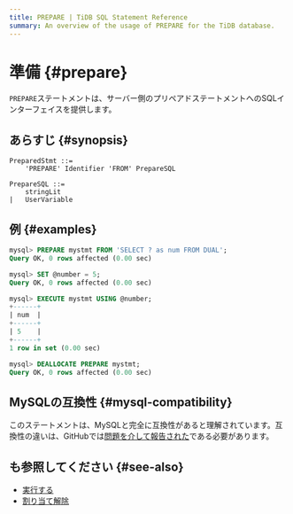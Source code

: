 ```yaml
---
title: PREPARE | TiDB SQL Statement Reference
summary: An overview of the usage of PREPARE for the TiDB database.
---
```


# 準備 {#prepare}

`PREPARE`ステートメントは、サーバー側のプリペアドステートメントへのSQLインターフェイスを提供します。

## あらすじ {#synopsis}

```ebnf+diagram
PreparedStmt ::=
    'PREPARE' Identifier 'FROM' PrepareSQL

PrepareSQL ::=
    stringLit
|   UserVariable
```

## 例 {#examples}

```sql
mysql> PREPARE mystmt FROM 'SELECT ? as num FROM DUAL';
Query OK, 0 rows affected (0.00 sec)

mysql> SET @number = 5;
Query OK, 0 rows affected (0.00 sec)

mysql> EXECUTE mystmt USING @number;
+------+
| num  |
+------+
| 5    |
+------+
1 row in set (0.00 sec)

mysql> DEALLOCATE PREPARE mystmt;
Query OK, 0 rows affected (0.00 sec)
```

## MySQLの互換性 {#mysql-compatibility}

このステートメントは、MySQLと完全に互換性があると理解されています。互換性の違いは、GitHubでは[問題を介して報告された](https://github.com/pingcap/tidb/issues/new/choose)である必要があります。

## も参照してください {#see-also}

-   [実行する](/sql-statements/sql-statement-execute.md)
-   [割り当て解除](/sql-statements/sql-statement-deallocate.md)
